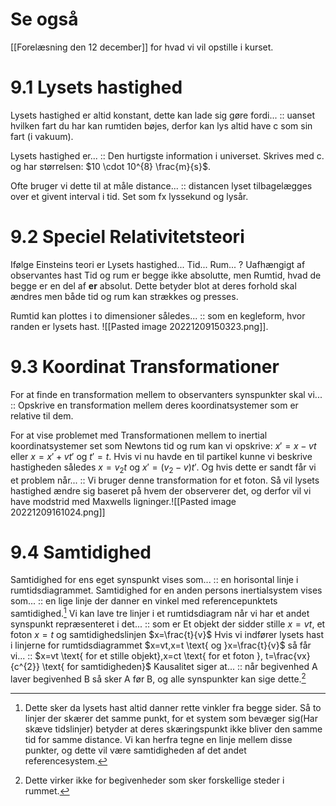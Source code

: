 # Se også
[[Forelæsning den 12 december]] for hvad vi vil opstille i kurset.
# 9.1 Lysets hastighed
Lysets hastighed er altid konstant, dette kan lade sig gøre fordi... :: uanset hvilken fart du har kan rumtiden bøjes, derfor kan lys altid have c som sin fart (i vakuum).
<!--SR:!2022-12-18,4,270-->
Lysets hastighed er... :: Den hurtigste information i universet. Skrives med c. og har størrelsen: $10 \cdot 10^{8} \frac{m}{s}$.
<!--SR:!2022-12-18,4,270-->
Ofte bruger vi dette til at måle distance... :: distancen lyset tilbagelægges over et givent interval i tid. Set som fx lyssekund og lysår.
<!--SR:!2022-12-18,4,270-->


# 9.2 Speciel Relativitetsteori
Ifølge Einsteins teori er
Lysets hastighed...
Tid...
Rum...
?
Uafhængigt af observantes hast
Tid og rum er begge ikke absolutte, men Rumtid, hvad de begge er en del af **er** absolut. Dette betyder blot at deres forhold skal ændres men både tid og rum kan strækkes og presses.

Rumtid kan plottes i to dimensioner således... :: som en kegleform, hvor randen er lysets hast. ![[Pasted image 20221209150323.png]].
<!--SR:!2022-12-18,4,270-->

# 9.3 Koordinat Transformationer

For at finde en transformation mellem to observanters synspunkter skal vi... :: Opskrive en transformation mellem deres koordinatsystemer som er relative til dem.
<!--SR:!2022-12-18,4,270-->
For at vise problemet med Transformationen mellem to inertial koordinatsystemer set som Newtons tid og rum kan vi opskrive: $x'=x-vt$ eller $x=x'+vt'$ og $t'=t$. Hvis vi nu havde en til partikel kunne vi beskrive hastigheden således $x=v_{2}t$ og $x'=(v_{2}-v)t'$. Og hvis dette er sandt får vi et problem når... :: Vi bruger denne transformation for et foton. Så vil lysets hastighed ændre sig baseret på hvem der observerer det, og derfor vil vi have modstrid med Maxwells ligninger.![[Pasted image 20221209161024.png]]
<!--SR:!2022-12-18,4,270-->

# 9.4 Samtidighed
Samtidighed for ens eget synspunkt vises som... :: en horisontal linje i rumtidsdiagrammet.
Samtidighed for en anden persons inertialsystem vises som... :: en lige linje der danner en vinkel med referencepunktets samtidighed.[^1]
Vi kan lave tre linjer i et rumtidsdiagram når vi har et andet synspunkt repræsenteret i det... :: som er Et objekt der sidder stille $x=vt$, et foton $x=t$ og samtidighedslinjen $x=\frac{t}{v}$ 
Hvis vi indfører lysets hast i linjerne for rumtidsdiagrammet $x=vt,x=t \text{ og }x=\frac{t}{v}$ så får vi... :: $x=vt \text{ for et stille objekt},x=ct \text{ for et foton }, t=\frac{vx}{c^{2}} \text{ for samtidigheden}$
Kausalitet siger at... :: når begivenhed A laver begivenhed B så sker A før B, og alle synspunkter kan sige dette.[^2]


[^1]: Dette sker da lysets hast altid danner rette vinkler fra begge sider. Så to linjer der skærer det samme punkt, for et system som bevæger sig(Har skæve tidslinjer) betyder at deres skæringspunkt ikke bliver den samme tid for samme distance. Vi kan herfra tegne en linje mellem disse punkter, og dette vil være samtidigheden af det andet referencesystem.
[^2]: Dette virker ikke for begivenheder som sker forskellige steder i rummet.